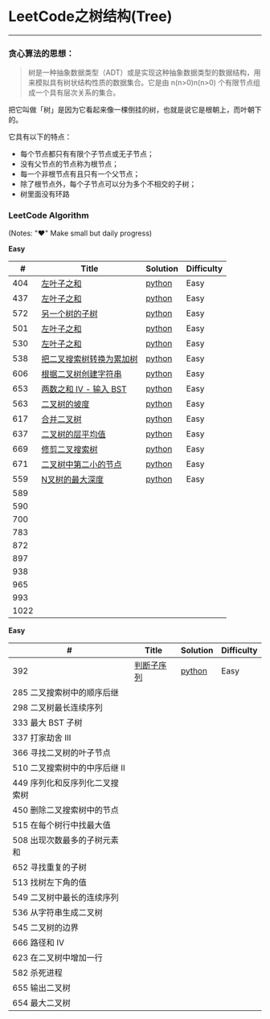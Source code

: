 # LeetCode之树结构(Tree)

---

### 贪心算法的思想：
>树是一种抽象数据类型（ADT）或是实现这种抽象数据类型的数据结构，用来模拟具有树状结构性质的数据集合。它是由 n(n>0)n(n>0) 个有限节点组成一个具有层次关系的集合。

把它叫做「树」是因为它看起来像一棵倒挂的树，也就是说它是根朝上，而叶朝下的。

它具有以下的特点：

 - 每个节点都只有有限个子节点或无子节点；
 - 没有父节点的节点称为根节点；
 - 每一个非根节点有且只有一个父节点；
 - 除了根节点外，每个子节点可以分为多个不相交的子树；
 - 树里面没有环路
 

### LeetCode Algorithm

(Notes: "&hearts;" Make small but daily progress)

**Easy**

| # | Title | Solution | Difficulty |
|---| ----- | -------- | ---------- |
|404|[左叶子之和](https://leetcode-cn.com/problems/sum-of-left-leaves) | [python](./daily/404_2020-04-14.md)|Easy|
|437|[左叶子之和](https://leetcode-cn.com/problems/is-subsequence/) | [python](./daily/437_2020-04-14.md)|Easy|
|572|[另一个树的子树](https://leetcode-cn.com/problems/subtree-of-another-tree/) | [python](./daily/572_2020-04-14.md)|Easy|
|501|[左叶子之和](https://leetcode-cn.com/problems/is-subsequence/) | [python](./daily/501_2020-04-14.md)|Easy|
|530|[左叶子之和](https://leetcode-cn.com/problems/is-subsequence/) | [python](./daily/530_2020-04-14.md)|Easy|
|538|[把二叉搜索树转换为累加树](https://leetcode-cn.com/problems/convert-bst-to-greater-tree/) | [python](./daily/538_2020-04-15.md)|Easy|
|606|[根据二叉树创建字符串](https://leetcode-cn.com/problems/construct-string-from-binary-tree/) | [python](./daily/606_2020-04-16.md)|Easy|
|653|[两数之和 IV - 输入 BST](https://leetcode-cn.com/problems/two-sum-iv-input-is-a-bst/submissions/)| [python](./daily/653_2020-04-17.md)|Easy|
|563|[二叉树的坡度](https://leetcode-cn.com/problems/binary-tree-tilt/)| [python](./daily/563_2020-04-18.md)|Easy|
|617|[合并二叉树](https://leetcode-cn.com/problems/merge-two-binary-trees/)| [python](./daily/617_2020-04-18.md)|Easy|
|637|[二叉树的层平均值](https://leetcode-cn.com/problems/average-of-levels-in-binary-tree/)| [python](./daily/637_2020-04-19.md)|Easy|
|669|[修剪二叉搜索树](https://leetcode-cn.com/problems/trim-a-binary-search-tree/)| [python](./daily/669_2020-04-19.md)|Easy|
|671|[二叉树中第二小的节点](https://leetcode-cn.com/problems/second-minimum-node-in-a-binary-tree/)| [python](./daily/671_2020-04-19.md)|Easy|
|559|[N叉树的最大深度](https://leetcode-cn.com/problems/maximum-depth-of-n-ary-tree/comments/)|[python](./daily/559_2020-04-20.md)|Easy|
|589
|590
|700
|783
|872
|897
|938
|965
|993
|1022



**Easy**

| # | Title | Solution | Difficulty |
|---| ----- | -------- | ---------- |
|392|[判断子序列](https://leetcode-cn.com/problems/is-subsequence/) | [python](../../daily/392_2020-03-17.md)|Easy|
|285	二叉搜索树中的顺序后继	
|298	二叉树最长连续序列	
|333	最大 BST 子树	
|337	打家劫舍 III	
|366	寻找二叉树的叶子节点	
|510	二叉搜索树中的中序后继 II	
|449	序列化和反序列化二叉搜索树	
|450	删除二叉搜索树中的节点	
|515	在每个树行中找最大值	
|508	出现次数最多的子树元素和
|652	寻找重复的子树	
|513	找树左下角的值	
|549	二叉树中最长的连续序列	
|536	从字符串生成二叉树	
|545	二叉树的边界	
|666	路径和 IV	
|623	在二叉树中增加一行	
|582	杀死进程	
|655	输出二叉树	
|654	最大二叉树